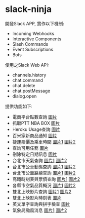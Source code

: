 # slack-ninja
開發Slack APP, 實作以下機制:
- Incoming Webhooks
- Interactive Components
- Slash Commands
- Event Subscriptions
- Bots

使用之Slack Web API:
- channels.history
- chat.command
- chat.delete
- chat.postMessage
- dialog.open

提供功能如下:
- 電商平台點數查詢 [圖片][epoint]
- 抓取PTT NBA BOX [圖片][nba]
- Heroku Usage查詢 [圖片][heroku]
- 百米家新商品通知 [圖片][shopee]
- 捷運票價及乘車時間 [圖片1][mrt_d] [圖片2][mrt]
- 查詢可用任務 [圖片][task]
- 刪除特定日期訊息 [圖片][delete]
- 台北市天氣查詢 [圖片1][weather_d] [圖片2][weather]
- 台北市公車動態查詢 [圖片1][bus_d] [圖片2][bus]
- 台北市公車路線查詢 [圖片1][station_d] [圖片2][station]
- 高鐵時刻表與票價查詢 [圖片1][thsr_d] [圖片2][thsr]
- 各縣市空氣品質概況 [圖片1][aqi_d] [圖片2][aqi]
- 雙北上映影片查詢 [圖片1][theater_d] [圖片2][theater]
- 雙北上映影片時刻表 [圖片][movie]
- 英文單字查詢與拼字檢查 [圖片][word]
- 氣象局颱風消息 [圖片1][typhoon_d] [圖片2][typhoon]

[epoint]:https://res.cloudinary.com/lethington/image/upload/v1565444996/slack/epoint.png
[nba]:https://res.cloudinary.com/lethington/image/upload/v1564672810/slack/nba.png
[heroku]:https://res.cloudinary.com/lethington/image/upload/v1565445247/slack/heroku.png
[shopee]:https://res.cloudinary.com/lethington/image/upload/v1565447508/slack/shopee.png
[mrt_d]:https://res.cloudinary.com/lethington/image/upload/v1565445751/slack/mrt_d.png
[mrt]:https://res.cloudinary.com/lethington/image/upload/v1565445145/slack/mrt.png
[task]:https://res.cloudinary.com/lethington/image/upload/v1565445354/slack/task.png
[delete]:https://res.cloudinary.com/lethington/image/upload/v1565446709/slack/delete.png
[weather_d]:https://res.cloudinary.com/lethington/image/upload/v1565448446/slack/weather_d.png
[weather]:https://res.cloudinary.com/lethington/image/upload/v1564668917/slack/weather.png
[bus_d]:https://res.cloudinary.com/lethington/image/upload/v1565446714/slack/bus_d.png
[bus]:https://res.cloudinary.com/lethington/image/upload/v1565446710/slack/bus.png
[station_d]:https://res.cloudinary.com/lethington/image/upload/v1565446709/slack/station_d.png
[station]:https://res.cloudinary.com/lethington/image/upload/v1565446709/slack/station.png
[thsr_d]:https://res.cloudinary.com/lethington/image/upload/v1565445667/slack/thsr_d.png
[thsr]:https://res.cloudinary.com/lethington/image/upload/v1564668535/slack/thsr.png
[aqi_d]:https://res.cloudinary.com/lethington/image/upload/v1565446711/slack/aqi_d.png
[aqi]:https://res.cloudinary.com/lethington/image/upload/v1564827683/slack/aqi.png
[theater_d]:https://res.cloudinary.com/lethington/image/upload/v1565446709/slack/theater_d.png
[theater]:https://res.cloudinary.com/lethington/image/upload/v1565446714/slack/theater.png
[movie]:https://res.cloudinary.com/lethington/image/upload/v1565075141/slack/movie.png
[word]:https://res.cloudinary.com/lethington/image/upload/v1566573379/slack/word.png
[typhoon_d]:https://res.cloudinary.com/lethington/image/upload/v1566617445/slack/typhoon_d.png
[typhoon]:https://res.cloudinary.com/lethington/image/upload/v1566617312/slack/typhoon.png
